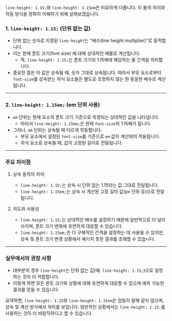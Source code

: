 `line-height: 1.15;`와 `line-height: 1.15em`은 미묘하게 다릅니다. 이 둘의 의미와 작동 방식을 정확히 이해하기 위해 살펴보겠습니다.

### 1. `line-height: 1.15;` (단위 없는 값)

- 단위 없는 숫자로 지정된 `line-height`는 "배수(line height multiplier)"로 동작합니다.
- 이는 현재 폰트 크기(font size) 에 대해 상대적인 배율로 계산됩니다.
  - 즉, `line-height: 1.15;`는 폰트 크기의 1.15배에 해당하는 줄 간격을 의미합니다.
- 중요한 점은 이 값은 상속될 때, 숫자 그대로 상속됩니다. 따라서 부모 요소로부터 `font-size`를 상속받는 자식 요소들은 별도로 조정하지 않는 한 동일한 배수로 계산됩니다.

---

### 2. `line-height: 1.15em;` (em 단위 사용)

- `em` 단위는 현재 요소의 폰트 크기 기준으로 측정되는 상대적인 값을 나타냅니다.
  - 따라서 `line-height: 1.15em;`은 현재 `font-size`의 1.15배가 됩니다.
- 그러나, `em` 단위는 상속될 때 다르게 작동합니다:
  - 부모 요소에서 설정된 `font-size`를 기준으로 `em` 값이 계산되어 적용됩니다.
  - 자식 요소로 상속될 때, 값이 고정된 길이로 전달됩니다.

---

### 주요 차이점

1. 상속 동작의 차이

   - `line-height: 1.15;`는 상속 시 단위 없는 1.15라는 값 그대로 전달됩니다.
   - `line-height: 1.15em;`는 상속 시 계산된 고정 길이 값(px 단위 등)으로 전달됩니다.

2. 의도와 사용성
   - `line-height: 1.15;`는 상대적인 배수를 설정하기 때문에 일반적으로 더 널리 쓰이며, 폰트 크기 변화에 유연하게 대응할 수 있습니다.
   - `line-height: 1.15em;`은 더 구체적인 간격을 설정하는 데 사용될 수 있지만, 상속 및 폰트 크기 변경 상황에서 예기치 못한 결과를 초래할 수 있습니다.

---

### 실무에서의 권장 사항

- 대부분의 경우 `line-height`는 단위 없는 값(예: `line-height: 1.15;`)으로 설정하는 것이 더 적합합니다.
- 이렇게 하면 모든 폰트 크기와 상황에 대해 유연하게 대응할 수 있으며 예측 가능한 결과를 얻을 수 있습니다.

요약하면, `line-height: 1.15`와 `line-height: 1.15em`은 엄밀히 말해 같지 않으며, 상속 및 계산 방식에서 차이를 보입니다. 일반적인 상황에서는 `line-height: 1.15;`를 사용하는 것이 더 바람직하다고 할 수 있습니다.
